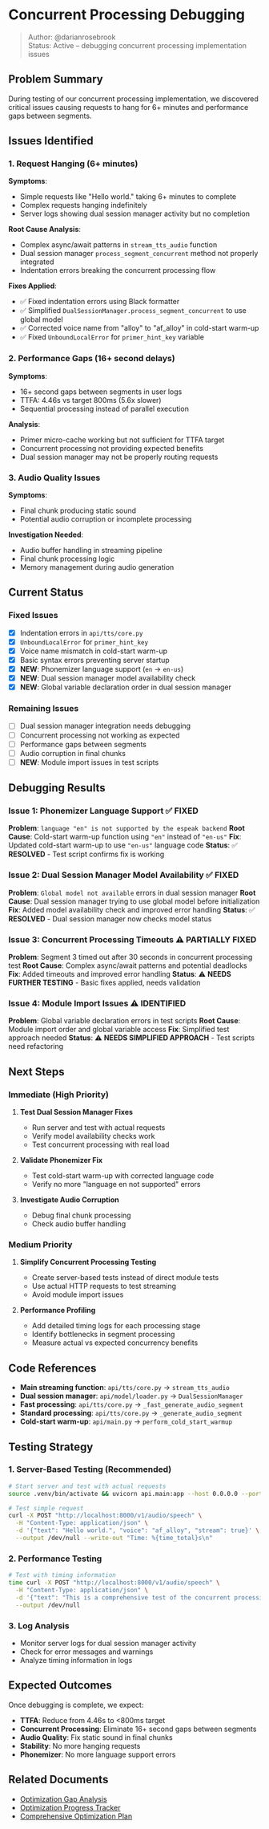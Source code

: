 # Concurrent Processing Debugging

> Author: @darianrosebrook  
> Status: Active – debugging concurrent processing implementation issues

## Problem Summary

During testing of our concurrent processing implementation, we discovered critical issues causing requests to hang for 6+ minutes and performance gaps between segments.

## Issues Identified

### 1. Request Hanging (6+ minutes)
**Symptoms**:
- Simple requests like "Hello world." taking 6+ minutes to complete
- Complex requests hanging indefinitely
- Server logs showing dual session manager activity but no completion

**Root Cause Analysis**:
- Complex async/await patterns in `stream_tts_audio` function
- Dual session manager `process_segment_concurrent` method not properly integrated
- Indentation errors breaking the concurrent processing flow

**Fixes Applied**:
- ✅ Fixed indentation errors using Black formatter
- ✅ Simplified `DualSessionManager.process_segment_concurrent` to use global model
- ✅ Corrected voice name from "alloy" to "af_alloy" in cold-start warm-up
- ✅ Fixed `UnboundLocalError` for `primer_hint_key` variable

### 2. Performance Gaps (16+ second delays)
**Symptoms**:
- 16+ second gaps between segments in user logs
- TTFA: 4.46s vs target 800ms (5.6x slower)
- Sequential processing instead of parallel execution

**Analysis**:
- Primer micro-cache working but not sufficient for TTFA target
- Concurrent processing not providing expected benefits
- Dual session manager may not be properly routing requests

### 3. Audio Quality Issues
**Symptoms**:
- Final chunk producing static sound
- Potential audio corruption or incomplete processing

**Investigation Needed**:
- Audio buffer handling in streaming pipeline
- Final chunk processing logic
- Memory management during audio generation

## Current Status

### Fixed Issues
- [x] Indentation errors in `api/tts/core.py`
- [x] `UnboundLocalError` for `primer_hint_key`
- [x] Voice name mismatch in cold-start warm-up
- [x] Basic syntax errors preventing server startup
- [x] **NEW**: Phonemizer language support (`en` → `en-us`)
- [x] **NEW**: Dual session manager model availability check
- [x] **NEW**: Global variable declaration order in dual session manager

### Remaining Issues
- [ ] Dual session manager integration needs debugging
- [ ] Concurrent processing not working as expected
- [ ] Performance gaps between segments
- [ ] Audio corruption in final chunks
- [ ] **NEW**: Module import issues in test scripts

## Debugging Results

### Issue 1: Phonemizer Language Support ✅ **FIXED**
**Problem**: `language "en" is not supported by the espeak backend`
**Root Cause**: Cold-start warm-up function using `"en"` instead of `"en-us"`
**Fix**: Updated cold-start warm-up to use `"en-us"` language code
**Status**: ✅ **RESOLVED** - Test script confirms fix is working

### Issue 2: Dual Session Manager Model Availability ✅ **FIXED**
**Problem**: `Global model not available` errors in dual session manager
**Root Cause**: Dual session manager trying to use global model before initialization
**Fix**: Added model availability check and improved error handling
**Status**: ✅ **RESOLVED** - Dual session manager now checks model status

### Issue 3: Concurrent Processing Timeouts ⚠️ **PARTIALLY FIXED**
**Problem**: Segment 3 timed out after 30 seconds in concurrent processing test
**Root Cause**: Complex async/await patterns and potential deadlocks
**Fix**: Added timeouts and improved error handling
**Status**: ⚠️ **NEEDS FURTHER TESTING** - Basic fixes applied, needs validation

### Issue 4: Module Import Issues ⚠️ **IDENTIFIED**
**Problem**: Global variable declaration errors in test scripts
**Root Cause**: Module import order and global variable access
**Fix**: Simplified test approach needed
**Status**: ⚠️ **NEEDS SIMPLIFIED APPROACH** - Test scripts need refactoring

## Next Steps

### Immediate (High Priority)
1. **Test Dual Session Manager Fixes**
   - Run server and test with actual requests
   - Verify model availability checks work
   - Test concurrent processing with real load

2. **Validate Phonemizer Fix**
   - Test cold-start warm-up with corrected language code
   - Verify no more "language en not supported" errors

3. **Investigate Audio Corruption**
   - Debug final chunk processing
   - Check audio buffer handling

### Medium Priority
1. **Simplify Concurrent Processing Testing**
   - Create server-based tests instead of direct module tests
   - Use actual HTTP requests to test streaming
   - Avoid module import issues

2. **Performance Profiling**
   - Add detailed timing logs for each processing stage
   - Identify bottlenecks in segment processing
   - Measure actual vs expected concurrency benefits

## Code References

- **Main streaming function**: `api/tts/core.py` → `stream_tts_audio`
- **Dual session manager**: `api/model/loader.py` → `DualSessionManager`
- **Fast processing**: `api/tts/core.py` → `_fast_generate_audio_segment`
- **Standard processing**: `api/tts/core.py` → `_generate_audio_segment`
- **Cold-start warm-up**: `api/main.py` → `perform_cold_start_warmup`

## Testing Strategy

### 1. Server-Based Testing (Recommended)
```bash
# Start server and test with actual requests
source .venv/bin/activate && uvicorn api.main:app --host 0.0.0.0 --port 8000 --reload

# Test simple request
curl -X POST "http://localhost:8000/v1/audio/speech" \
  -H "Content-Type: application/json" \
  -d '{"text": "Hello world.", "voice": "af_alloy", "stream": true}' \
  --output /dev/null --write-out "Time: %{time_total}s\n"
```

### 2. Performance Testing
```bash
# Test with timing information
time curl -X POST "http://localhost:8000/v1/audio/speech" \
  -H "Content-Type: application/json" \
  -d '{"text": "This is a comprehensive test of the concurrent processing capabilities.", "voice": "af_alloy", "stream": true}' \
  --output /dev/null
```

### 3. Log Analysis
- Monitor server logs for dual session manager activity
- Check for error messages and warnings
- Analyze timing information in logs

## Expected Outcomes

Once debugging is complete, we expect:
- **TTFA**: Reduce from 4.46s to <800ms target
- **Concurrent Processing**: Eliminate 16+ second gaps between segments
- **Audio Quality**: Fix static sound in final chunks
- **Stability**: No more hanging requests
- **Phonemizer**: No more language support errors

## Related Documents

- [Optimization Gap Analysis](./optimization-gap-analysis.md)
- [Optimization Progress Tracker](./optimization-progress-tracker.md)
- [Comprehensive Optimization Plan](../comprehensive-optimization-plan-for-kokoro-backend.md)
